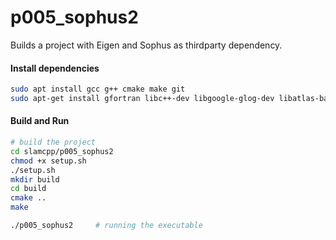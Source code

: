 # p005_sophus2

Builds a project with Eigen and Sophus as thirdparty dependency.

#### Install dependencies

```bash
sudo apt install gcc g++ cmake make git
sudo apt-get install gfortran libc++-dev libgoogle-glog-dev libatlas-base-dev libsuitesparse-dev libceres-dev ccache libfmt-dev
```

#### Build and Run

```bash
# build the project
cd slamcpp/p005_sophus2
chmod +x setup.sh
./setup.sh
mkdir build
cd build
cmake ..
make

./p005_sophus2     # running the executable
```
